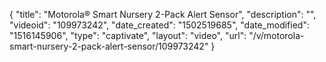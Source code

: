 {
    "title": "Motorola&reg; Smart Nursery 2-Pack Alert Sensor",
    "description": "",
    "videoid": "109973242",
    "date_created": "1502519685",
    "date_modified": "1516145906",
    "type": "captivate",
    "layout": "video",
    "url": "\/v\/motorola-smart-nursery-2-pack-alert-sensor\/109973242"
}